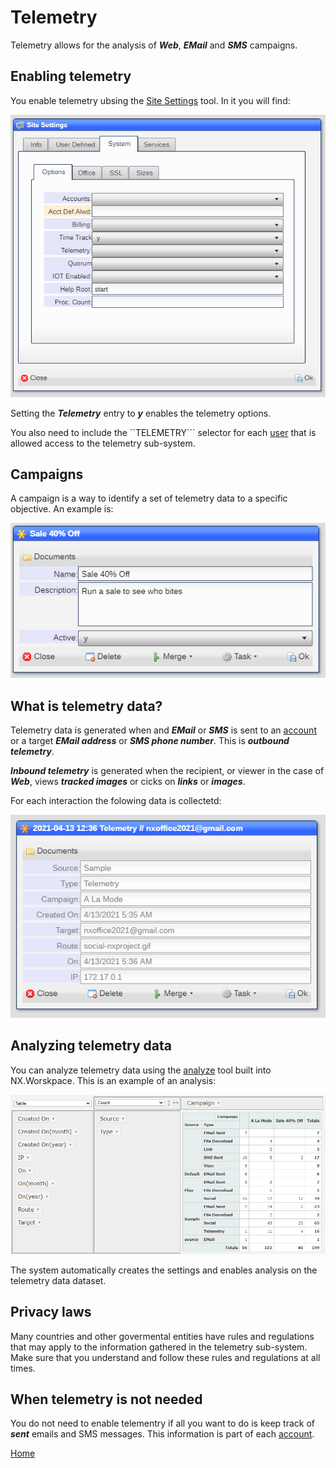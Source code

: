 # Telemetry

Telemetry allows for the analysis of ***Web***, ***EMail*** and ***SMS*** campaigns.  

## Enabling telemetry

You enable telemetry ubsing the [Site Settings](README_SITE.md) tool.  In it you will find:

![image](images/Site3.png)

Setting the ***Telemetry*** entry to ***y*** enables the telemetry options.

You also need to include the ``TELEMETRY``` selector for each [user](README_USERS.md) that is allowed access to the telemetry sub-system.

## Campaigns

A campaign is a way to identify a set of telemetry data to a specific objective.  An example is:

![image](images/TeleA3.png)

## What is telemetry data?

Telemetry data is generated when and ***EMail*** or ***SMS*** is sent to an [account](README_ACCOUNTS.md) or a target ***EMail address*** 
or ***SMS phone number***.  This is ***outbound telemetry***.

***Inbound telemetry*** is generated when the recipient, or viewer in the case of ***Web***, views ***tracked images*** or cicks on ***links***
or ***images***.

For each interaction the folowing data is collectetd:

![image](images/TeleA2.png)

## Analyzing telemetry data

You can analyze telemetry data using the [analyze](README_T_ANALYZE.md) tool built into NX.Worskpace.  This is an
example of an analysis:

![image](images/TeleA1.png)

The system automatically creates the settings and enables analysis on the telemetry data dataset.

## Privacy laws

Many countries and other govermental entities have rules and regulations that may apply to the information gathered in the telemetry sub-system.
Make sure that you understand and follow these rules and regulations at all times.

## When telemetry is not needed

You do not need to enable telementry if all you want to do is keep track of ***sent*** emails and SMS messages.  This information is part
of each [account](README_ACCOUNTS.md).

[Home](../README.md)
